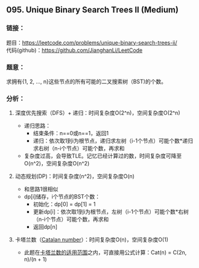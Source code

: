 ## 095. Unique Binary Search Trees II (Medium)  
  
### **链接**：  
题目：https://leetcode.com/problems/unique-binary-search-trees-ii/  
代码(github)：https://github.com/JianghanLi/LeetCode  
  
### **题意**：  
求拥有{1, 2, ..., n}这些节点的所有可能的二叉搜索树（BST)的个数。  
  
### **分析**：  
1. 深度优先搜索（DFS）+ 递归：时间复杂度O(2^n)，空间复杂度O(2^n)
	- 递归思路：
		- 结束条件：n==0或n==1，返回1
		- 递归：依次取1到i为根节点，递归求左树（i-1个节点）可能个数*递归求右树（n-i个节点）可能个数，再求和
	- 复杂度过高，会导致TLE。记忆已经计算过的数，时间复杂度可降至O(n^2)，空间复杂度O(n^2)

2. 动态规划(DP)：时间复杂度(n^2)，空间复杂度O(n)
	- 和思路1很相似
	- dp[i]储存，i个节点的BST个数：
		- 初始化：dp[0] = dp[1] = 1
		- 更新dp[i]：依次取1到i为根节点，左树（i-1个节点）可能个数*右树（n-i个节点）可能个数，再求和
		- 返回dp[n]

3. 卡塔兰数（[Catalan number](https://en.wikipedia.org/wiki/Catalan_number)）：时间复杂度O(n)，空间复杂度O(1)
	- 此题在[卡塔兰数的适用范围](http://www-math.mit.edu/~rstan/ec/catalan.pdf)之内，可直接用公式计算：Cat(n) = C(2n, n)/(n + 1)